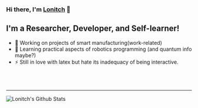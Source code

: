 ### Hi there, I'm [Lonitch][website] 👋

## I'm a Researcher, Developer, and Self-learner!
- 🔭 Working on projects of smart manufacturing(work-related)
- 🌱 Learning practical aspects of robotics programming (and quantum info maybe?)
- ⚡ Still in love with latex but hate its inadequacy of being interactive.

<br />
<br />

---

<img align="left" alt="Lonitch's Github Stats" src="https://github-readme-stats.vercel.app/api?username=Lonitch&show_icons=true&hide_border=true&theme=synthwave" />

[website]: https://lonitch.github.io/
